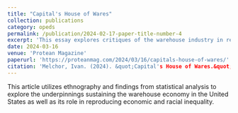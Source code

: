 ```yaml
---
title: "Capital's House of Wares"
collection: publications
category: opeds
permalink: /publication/2024-02-17-paper-title-number-4
excerpt: 'This essay explores critiques of the warehouse industry in reproducing economic and racial inequality.'
date: 2024-03-16
venue: 'Protean Magazine'
paperurl: 'https://proteanmag.com/2024/03/16/capitals-house-of-wares/'
citation: 'Melchor, Ivan. (2024). &quot;Capital's House of Wares.&quot; <i>GitHub Protean Magazine</i>.'
---
```


This article utilizes ethnography and findings from statistical analysis to explore the underpinnings sustaining the warehouse economy in the United States as well as its role in reproducing economic and racial inequality.
